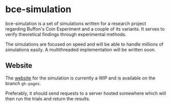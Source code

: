 # bce-simulation

bce-simulation is a set of simulations written for a research project regarding Buffon's Coin Experiment and a couple of its variants. It serves to verify theoretical findings through experimental methods.

The simulations are focused on speed and will be able to handle millions of simulations easily. A multithreaded implementation will be written soon.

## Website

The [website](https://wei2912.github.io/bce-simulation) for the simulation is currently a WIP and is available on the branch `gh-pages`.

Preferably, it should send requests to a server hosted somewhere which will then run the trials and return the results.
